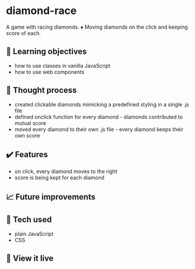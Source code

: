 # diamond-race

A game with racing diamonds. :diamonds: Moving diamonds on the click and keeping score of each.


## :brain: Learning objectives
- how to use classes in vanilla JavaScript
- how to use web components

## :thought_balloon: Thought process
- created clickable diamonds mimicking a predefined styling in a single .js file
- defined onclick function for every diamond - diamonds contributed to mutual score
- moved every diamond to their own .js file - every diamond keeps their own score

## :heavy_check_mark: Features
- on click, every diamond moves to the right
- score is being kept for each diamond

## :chart_with_upwards_trend: Future improvements


## :robot: Tech used 
- plain JavaScript
- CSS

## :eyes: View it live

